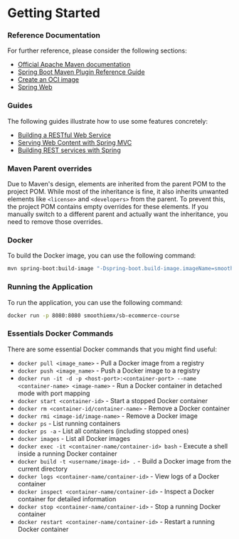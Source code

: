 # Getting Started

### Reference Documentation

For further reference, please consider the following sections:

* [Official Apache Maven documentation](https://maven.apache.org/guides/index.html)
* [Spring Boot Maven Plugin Reference Guide](https://docs.spring.io/spring-boot/3.4.5/maven-plugin)
* [Create an OCI image](https://docs.spring.io/spring-boot/3.4.5/maven-plugin/build-image.html)
* [Spring Web](https://docs.spring.io/spring-boot/3.4.5/reference/web/servlet.html)

### Guides

The following guides illustrate how to use some features concretely:

* [Building a RESTful Web Service](https://spring.io/guides/gs/rest-service/)
* [Serving Web Content with Spring MVC](https://spring.io/guides/gs/serving-web-content/)
* [Building REST services with Spring](https://spring.io/guides/tutorials/rest/)

### Maven Parent overrides

Due to Maven's design, elements are inherited from the parent POM to the project POM.
While most of the inheritance is fine, it also inherits unwanted elements like `<license>` and `<developers>` from the
parent.
To prevent this, the project POM contains empty overrides for these elements.
If you manually switch to a different parent and actually want the inheritance, you need to remove those overrides.

### Docker

To build the Docker image, you can use the following command:

```bash
mvn spring-boot:build-image "-Dspring-boot.build-image.imageName=smoothiemx/sb-ecommerce-course
```

### Running the Application
To run the application, you can use the following command:

```bash
docker run -p 8080:8080 smoothiemx/sb-ecommerce-course
```

### Essentials Docker Commands

There are some essential Docker commands that you might find useful:

* `docker pull <image_name>` - Pull a Docker image from a registry
* `docker push <image_name>` - Push a Docker image to a registry
* `docker run -it -d -p <host-port>:<container-port> --name <container-name> <image-name>` - Run a Docker container in detached mode with port mapping
* `docker start <container-id>` - Start a stopped Docker container
* `docker rm <container-id/container-name>` - Remove a Docker container
* `docker rmi <image-id/image-name>` - Remove a Docker image
* `docker ps` - List running containers
* `docker ps -a` - List all containers (including stopped ones)
* `docker images` - List all Docker images
* `docker exec -it <container-name/container-id> bash` - Execute a shell inside a running Docker container
* `docker build -t <username/image-id> .` - Build a Docker image from the current directory
* `docker logs <container-name/container-id>` - View logs of a Docker container
* `docker inspect <container-name/container-id>` - Inspect a Docker container for detailed information
* `docker stop <container-name/container-id>` - Stop a running Docker container
* `docker restart <container-name/container-id>` - Restart a running Docker container
